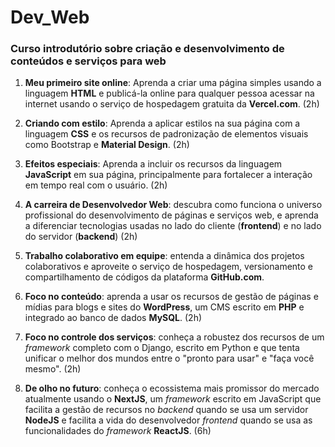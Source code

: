# Dev_Web

### Curso introdutório sobre criação e desenvolvimento de conteúdos e serviços para web

1. **Meu primeiro site online**: Aprenda a criar uma página simples usando a linguagem **HTML** e publicá-la online para qualquer pessoa acessar na internet usando o serviço de hospedagem gratuita da **Vercel.com**. (2h)

2. **Criando com estilo**: Aprenda a aplicar estilos na sua página com a linguagem **CSS** e os recursos de padronização de elementos visuais como Bootstrap e **Material Design**. (2h)

3. **Efeitos especiais**: Aprenda a incluir os recursos da linguagem **JavaScript** em sua página, principalmente para fortalecer a interação em tempo real com o usuário. (2h)

4. **A carreira de Desenvolvedor Web**: descubra como funciona o universo profissional do desenvolvimento de páginas e serviços web, e aprenda a diferenciar tecnologias usadas no lado do cliente (**frontend**) e no lado do servidor (**backend**) (2h)

5. **Trabalho colaborativo em equipe**: entenda a dinâmica dos projetos colaborativos e aproveite o serviço de hospedagem, versionamento e compartilhamento de códigos da plataforma **GitHub.com**.

6. **Foco no conteúdo**: aprenda a usar os recursos de gestão de páginas e mídias para blogs e sites do **WordPress**, um CMS escrito em **PHP** e integrado ao banco de dados **MySQL**. (2h)

7. **Foco no controle dos serviços**: conheça a robustez dos recursos de um *framework* completo com o Django, escrito em Python e que tenta unificar o melhor dos mundos entre o "pronto para usar" e "faça você mesmo". (2h)

8. **De olho no futuro**: conheça o ecossistema mais promissor do mercado atualmente usando o **NextJS**, um *framework* escrito em JavaScript que facilita a gestão de recursos no *backend* quando se usa um servidor **NodeJS** e facilita a vida do desenvolvedor *frontend* quando se usa as funcionalidades do *framework* **ReactJS**. (6h)
